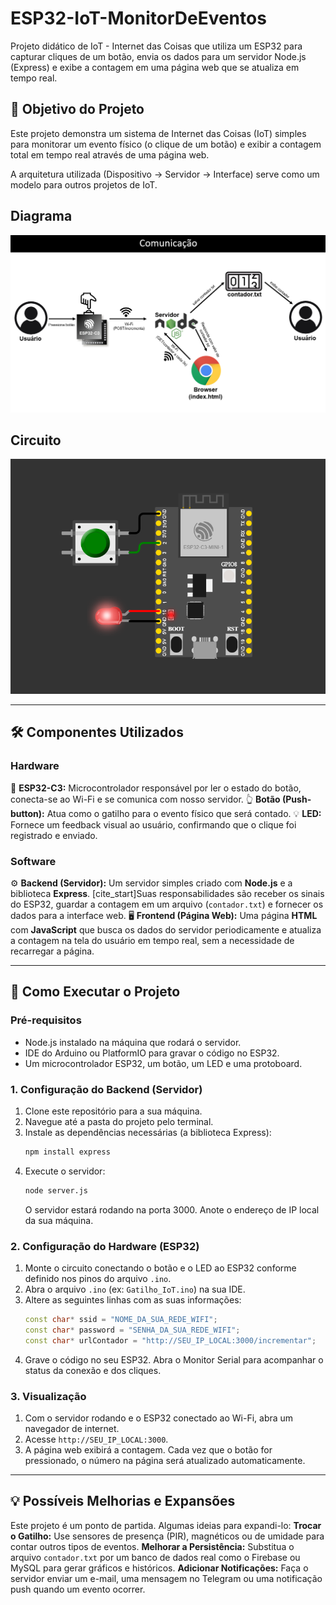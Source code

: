 # ESP32-IoT-MonitorDeEventos
Projeto didático de IoT - Internet das Coisas que utiliza um ESP32 para capturar cliques de um botão, envia os dados para um servidor Node.js (Express) e exibe a contagem em uma página web que se atualiza em tempo real.

## 🎯 Objetivo do Projeto
Este projeto demonstra um sistema de Internet das Coisas (IoT) simples para monitorar um evento físico (o clique de um botão) e exibir a contagem total em tempo real através de uma página web. 

A arquitetura utilizada (Dispositivo → Servidor → Interface) serve como um modelo para outros projetos de IoT. 

## Diagrama
![Diagrama](https://github.com/gladimircc/ESP32-IoT-MonitorDeEventos/blob/main/Diagrama.png)

## Circuito
![Circuito](https://github.com/gladimircc/ESP32-IoT-MonitorDeEventos/blob/main/circuito.png)

---

## 🛠️ Componentes Utilizados

### Hardware
🧠 **ESP32-C3:** Microcontrolador responsável por ler o estado do botão, conecta-se ao Wi-Fi e se comunica com nosso servidor. 
👆 **Botão (Push-button):** Atua como o gatilho para o evento físico que será contado. 
💡 **LED:** Fornece um feedback visual ao usuário, confirmando que o clique foi registrado e enviado. 

### Software
⚙️ **Backend (Servidor):** Um servidor simples criado com **Node.js** e a biblioteca **Express**. [cite_start]Suas responsabilidades são receber os sinais do ESP32, guardar a contagem em um arquivo (`contador.txt`) e fornecer os dados para a interface web. 
🖥️ **Frontend (Página Web):** Uma página **HTML** com **JavaScript** que busca os dados do servidor periodicamente e atualiza a contagem na tela do usuário em tempo real, sem a necessidade de recarregar a página. 

---

## 🚀 Como Executar o Projeto

### Pré-requisitos
* Node.js instalado na máquina que rodará o servidor.
* IDE do Arduino ou PlatformIO para gravar o código no ESP32.
* Um microcontrolador ESP32, um botão, um LED e uma protoboard.

### 1. Configuração do Backend (Servidor)
1.  Clone este repositório para a sua máquina.
2.  Navegue até a pasta do projeto pelo terminal.
3.  Instale as dependências necessárias (a biblioteca Express):
    ```bash
    npm install express
    ```
4.  Execute o servidor:
    ```bash
    node server.js
    ```
    O servidor estará rodando na porta 3000. Anote o endereço de IP local da sua máquina.

### 2. Configuração do Hardware (ESP32)
1.  Monte o circuito conectando o botão e o LED ao ESP32 conforme definido nos pinos do arquivo `.ino`.
2.  Abra o arquivo `.ino` (ex: `Gatilho_IoT.ino`) na sua IDE.
3.  Altere as seguintes linhas com as suas informações:
    ```cpp
    const char* ssid = "NOME_DA_SUA_REDE_WIFI";
    const char* password = "SENHA_DA_SUA_REDE_WIFI";
    const char* urlContador = "http://SEU_IP_LOCAL:3000/incrementar"; 
    ```
4.  Grave o código no seu ESP32. Abra o Monitor Serial para acompanhar o status da conexão e dos cliques.

### 3. Visualização
1.  Com o servidor rodando e o ESP32 conectado ao Wi-Fi, abra um navegador de internet.
2.  Acesse `http://SEU_IP_LOCAL:3000`.
3.  A página web exibirá a contagem. Cada vez que o botão for pressionado, o número na página será atualizado automaticamente.

---

## 💡 Possíveis Melhorias e Expansões
Este projeto é um ponto de partida. Algumas ideias para expandi-lo:
**Trocar o Gatilho:** Use sensores de presença (PIR), magnéticos ou de umidade para contar outros tipos de eventos. 
**Melhorar a Persistência:** Substitua o arquivo `contador.txt` por um banco de dados real como o Firebase ou MySQL para gerar gráficos e históricos. 
**Adicionar Notificações:** Faça o servidor enviar um e-mail, uma mensagem no Telegram ou uma notificação push quando um evento ocorrer.
